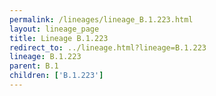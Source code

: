 ```yaml
---
permalink: /lineages/lineage_B.1.223.html
layout: lineage_page
title: Lineage B.1.223
redirect_to: ../lineage.html?lineage=B.1.223
lineage: B.1.223
parent: B.1
children: ['B.1.223']
---
```

